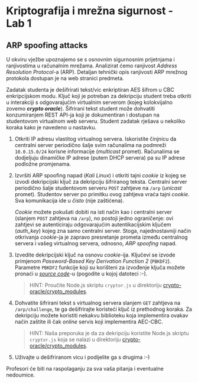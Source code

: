# **Kriptografija i mrežna sigurnost - Lab 1**

## ARP spoofing attacks

U okviru vježbe upoznajemo se s osnovnim sigurnosnim prijetnjama i ranjivostima u računalnim mrežama. Analizirat ćemo ranjivost _Address Resolution Protocol_-a (ARP). Detaljan tehnički opis ranjivosti ARP mrežnog protokola dostupan je na web stranici predmeta.

Zadatak studenta je dešifrirati tekst/vic enkriptiran AES šifrom u CBC enkripcijskom modu. Ključ koji je potreban za dekripciju student treba otkriti u interakciji s odgovarajućim virtualnim serverom (kojeg kolokvijalno zovemo **_crypto oracle_**). Šifrirani tekst student može dohvatiti konzumiranjem REST API-ja koji je dokumentiran i dostupan na studentovom virtualnom web serveru. Student zadatak rješava u nekoliko koraka kako je navedeno u nastavku.

1. Otkriti IP adresu vlastitog virtualnog servera. Iskoristite činjnicu da centralni server periodično šalje svim računalima na podmreži `10.0.15.0/24` korisne informacije (_multicast_ promet). Računalima se dodjeljuju dinamičke IP adrese (putem DHCP servera) pa su IP adrese podložne promjenama.

2. Izvršiti ARP spoofing napad (_Kali Linux_) i otkriti tajni _cookie_ iz kojeg se izvodi dekripcijski ključ za dekripciju šifriranog teksta. Centralni server periodično šalje studentovom serveru `POST` zahtjeve na `/arp` (_unicast_ promet). Studentov server po primitku ovog zahtjeva vraća tajni _cookie_. Sva komunikacija ide u _čisto_ (nije zaštićena).

   _Cookie_ možete pokušati dobiti na isti način kao i centralni server (slanjem `POST` zahtjeva na `/arp`), no postoji jedno ograničenje: ovi zahtjevi se autenticiraju odgovarajućim autentikacijskim ključem (_auth_key_) kojeg zna samo centralni server. Stoga, najednostavniji način otkrivanja _cookie_-ja je zapravo presretanje prometa između centralnog servera i vašeg virtualnog servera, odnosno, _ARP spoofing_ napad.

3. Izvedite dekripcijski ključ na osnovu _cookie_-ija. Ključevi se izvode primjenom _Password-Based Key Derivation Function 2_ (`PBKDF2`). Parametre `PBKDF2` funkcije koji su korišteni za izvođenje ključa možete pronaći u _[source code](/crypto-oracle)_-u (pogodite u kojoj datoteci :-).

   > HINT: Proučite Node.js skriptu `cryptor.js` u direktoriju [crypto-oracle/crypto_modules](/crypto-oracle/crypto_modules).

4. Dohvatite šifrirani tekst s virtualnog servera slanjem `GET` zahtjeva na `/arp/challenge`, te ga dešifrirajte koristeći ključ iz prethodnog koraka. Za dekripciju možete koristiti nekakvu biblioteku koja implementira ovakav način zaštite ili čak _online_ servis koji implementira AEC-CBC.

   > HINT: Naša preporuka je da za dekripciju koristite Node.js skriptu `cryptor.js` koja se nalazi u direktoriju [crypto-oracle/crypto_modules](/crypto-oracle/crypto_modules).

5. Uživajte u dešifriranom vicu i podijelite ga s drugima :-)

Profesori će biti na raspolaganju za sva vaša pitanja i eventualne nedoumice.
